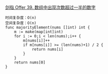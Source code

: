 [剑指 Offer 39. 数组中出现次数超过一半的数字](https://leetcode-cn.com/problems/shu-zu-zhong-chu-xian-ci-shu-chao-guo-yi-ban-de-shu-zi-lcof/)
```golang
时间复杂度：O(n)
空间复杂度：O(n)
func majorityElement(nums []int) int {
    m := make(map[int]int)
    for i := 0;i < len(nums);i++ {
        m[nums[i]]++
        if m[nums[i]] >= (len(nums)+1) / 2 {
            return nums[i]
        }
    }
    return nums[0]
}
```
